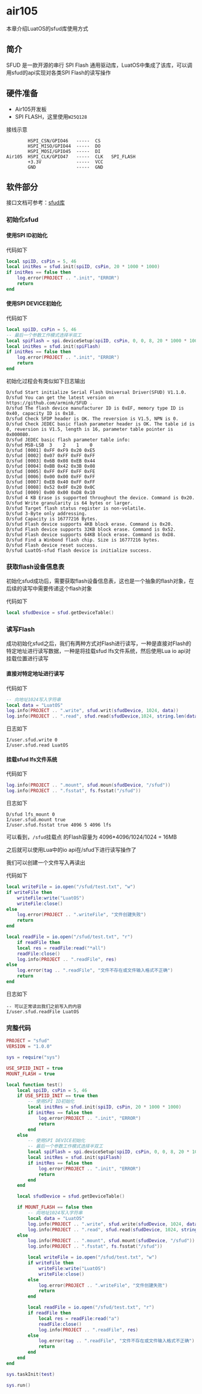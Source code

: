 # air105

本章介绍LuatOS的sfud库使用方式

## 简介

SFUD 是一款开源的串行 SPI Flash 通用驱动库，LuatOS中集成了该库，可以调用sfud的api实现对各类SPI Flash的读写操作

## 硬件准备

+ Air105开发板
+ SPI FLASH，这里使用`W25Q128`

接线示意

```example
        HSPI_CSN/GPIO46   -----  CS
        HSPI_MISO/GPIO44  -----  DO
        HSPI_MOSI/GPIO45  -----  DI
Air105  HSPI_CLK/GPIO47   -----  CLK   SPI_FLASH
        +3.3V             -----  VCC
        GND               -----  GND
```

## 软件部分

接口文档可参考：[sfud库](https://wiki.luatos.com/api/sfud.html)

### 初始化sfud

#### 使用SPI ID初始化

代码如下

```lua
local spiID, csPin = 5, 46
local initRes = sfud.init(spiID, csPin, 20 * 1000 * 1000)
if initRes == false then
    log.error(PROJECT .. ".init", "ERROR")
    return
end
```

#### 使用SPI DEVICE初始化

代码如下

```lua
local spiID, csPin = 5, 46
-- 最后一个参数工作模式选择半双工
local spiFlash = spi.deviceSetup(spiID, csPin, 0, 0, 8, 20 * 1000 * 1000, spi.MSB, 1, 0)
local initRes = sfud.init(spiFlash)
if initRes == false then
    log.error(PROJECT .. ".init", "ERROR")
    return
end
```

初始化过程会有类似如下日志输出

```log
D/sfud Start initialize Serial Flash Universal Driver(SFUD) V1.1.0. 
D/sfud You can get the latest version on https://github.com/armink/SFUD . 
D/sfud The flash device manufacturer ID is 0xEF, memory type ID is 0x40, capacity ID is 0x18. 
D/sfud Check SFDP header is OK. The reversion is V1.5, NPN is 0. 
D/sfud Check JEDEC basic flash parameter header is OK. The table id is 0, reversion is V1.5, length is 16, parameter table pointer is 0x000080. 
D/sfud JEDEC basic flash parameter table info: 
D/sfud MSB-LSB  3    2    1    0 
D/sfud [0001] 0xFF 0xF9 0x20 0xE5 
D/sfud [0002] 0x07 0xFF 0xFF 0xFF 
D/sfud [0003] 0x6B 0x08 0xEB 0x44 
D/sfud [0004] 0xBB 0x42 0x3B 0x08 
D/sfud [0005] 0xFF 0xFF 0xFF 0xFE 
D/sfud [0006] 0x00 0x00 0xFF 0xFF 
D/sfud [0007] 0xEB 0x40 0xFF 0xFF 
D/sfud [0008] 0x52 0x0F 0x20 0x0C 
D/sfud [0009] 0x00 0x00 0xD8 0x10 
D/sfud 4 KB Erase is supported throughout the device. Command is 0x20. 
D/sfud Write granularity is 64 bytes or larger. 
D/sfud Target flash status register is non-volatile. 
D/sfud 3-Byte only addressing. 
D/sfud Capacity is 16777216 Bytes. 
D/sfud Flash device supports 4KB block erase. Command is 0x20. 
D/sfud Flash device supports 32KB block erase. Command is 0x52. 
D/sfud Flash device supports 64KB block erase. Command is 0xD8. 
D/sfud Find a Winbond flash chip. Size is 16777216 bytes. 
D/sfud Flash device reset success. 
D/sfud LuatOS-sfud flash device is initialize success. 
```

### 获取flash设备信息表

初始化sfud成功后，需要获取flash设备信息表，这也是一个抽象的flash对象，在后续的读写中需要传递这个flash对象

代码如下

```lua
local sfudDevice = sfud.getDeviceTable()
```

### 读写Flash

成功初始化sfud之后，我们有两种方式对Flash进行读写，一种是直接对Flash的特定地址进行读写数据，一种是将挂载sfud lfs文件系统，然后使用Lua io api对挂载位置进行读写

#### 直接对特定地址进行读写

代码如下

```lua
-- 向地址1024写入字符串
local data = "LuatOS"
log.info(PROJECT .. ".write", sfud.writ(sfudDevice, 1024, data))
log.info(PROJECT .. ".read", sfud.read(sfudDevice,1024, string.len(data)))
```

日志如下

```log
I/user.sfud.write 0
I/user.sfud.read LuatOS
```

#### 挂载sfud lfs文件系统

代码如下

```lua
log.info(PROJECT .. ".mount", sfud.moun(sfudDevice, "/sfud"))
log.info(PROJECT .. ".fsstat", fs.fsstat("/sfud"))
```

日志如下

```log
D/sfud lfs_mount 0
I/user.sfud.mount true
I/user.sfud.fsstat true 4096 5 4096 lfs
```

可以看到，`/sfud`挂载点 的Flash容量为 4096*4096/1024/1024 = 16MB

之后就可以使用Lua中的io api在/sfud下进行读写操作了

我们可以创建一个文件写入再读出

代码如下

```lua
local writeFile = io.open("/sfud/test.txt", "w")
if writeFile then
    writeFile:write("LuatOS")
    writeFile:close()
else
    log.error(PROJECT .. ".writeFile", "文件创建失败")
    return
end

local readFile = io.open("/sfud/test.txt", "r")
    if readFile then
    local res = readFile:read("*all")
    readFile:close()
    log.info(PROJECT .. ".readFile", res)
else
    log.error(tag .. ".readFile", "文件不存在或文件输入格式不正确")
    return
end
```

日志如下

```log
-- 可以正常读出我们之前写入的内容
I/user.sfud.readFile LuatOS
```

### 完整代码

```lua
PROJECT = "sfud"
VERSION = "1.0.0"

sys = require("sys")

USE_SPIID_INIT = true
MOUNT_FLASH = true

local function test()
    local spiID, csPin = 5, 46
    if USE_SPIID_INIT == true then
        -- 使用SPI ID初始化
        local initRes = sfud.init(spiID, csPin, 20 * 1000 * 1000)
        if initRes == false then
            log.error(PROJECT .. ".init", "ERROR")
            return
        end
    else
        -- 使用SPI DEVICE初始化
        -- 最后一个参数工作模式选择半双工
        local spiFlash = spi.deviceSetup(spiID, csPin, 0, 0, 8, 20 * 1000 * 1000, spi.MSB, 1, 0)
        local initRes = sfud.init(spiFlash)
        if initRes == false then
            log.error(PROJECT .. ".init", "ERROR")
            return
        end
    end

    local sfudDevice = sfud.getDeviceTable()

    if MOUNT_FLASH == false then
        -- 向地址1024写入字符串
        local data = "LuatOS"
        log.info(PROJECT .. ".write", sfud.write(sfudDevice, 1024, data))
        log.info(PROJECT .. ".read", sfud.read(sfudDevice, 1024, string.len(data)))
    else
        log.info(PROJECT .. ".mount", sfud.mount(sfudDevice, "/sfud"))
        log.info(PROJECT .. ".fsstat", fs.fsstat("/sfud"))

        local writeFile = io.open("/sfud/test.txt", "w")
        if writeFile then
            writeFile:write("LuatOS")
            writeFile:close()
        else
            log.error(PROJECT .. ".writeFile", "文件创建失败")
            return
        end

        local readFile = io.open("/sfud/test.txt", "r")
        if readFile then
            local res = readFile:read("a")
            readFile:close()
            log.info(PROJECT .. ".readFile", res)
        else
            log.error(tag .. ".readFile", "文件不存在或文件输入格式不正确")
            return
        end
    end
end

sys.taskInit(test)

sys.run()
```
